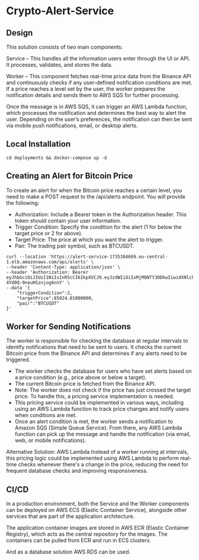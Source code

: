 # Crypto-Alert-Service

## Design
This solution consists of two main components:

Service – This handles all the information users enter through the UI or API. It processes, validates, and stores the data.

Worker – This component fetches real-time price data from the Binance API and continuously checks if any user-defined notification conditions are met. If a price reaches a level set by the user, the worker prepares the notification details and sends them to AWS SQS for further processing.

Once the message is in AWS SQS, it can trigger an AWS Lambda function, which processes the notification and determines the best way to alert the user. Depending on the user’s preferences, the notification can then be sent via mobile push notifications, email, or desktop alerts.

## Local Installation

```shell
cd deployments && docker-compose up -d
```
## Creating an Alert for Bitcoin Price

To create an alert for when the Bitcoin price reaches a certain level, you need to make a POST request to the /api/alerts endpoint. You will provide the following:

- Authorization: Include a Bearer token in the Authorization header. This token should contain your user information.
- Trigger Condition: Specify the condition for the alert (1 for below the target price or 2 for above).
- Target Price: The price at which you want the alert to trigger.
- Pair: The trading pair symbol, such as BTCUSDT.

```
curl --location 'https://alert-service-1735384669.eu-central-1.elb.amazonaws.com/api/alerts' \
--header 'Content-Type: application/json' \
--header 'Authorization: Bearer eyJhbGciOiJIUzI1NiIsInR5cCI6IkpXVCJ9.eyJzdWIiOiIxMjM0NTY3ODkwIiwidXNlcklkIjoxLCJpYXQiOjE1MTYyMzkwMjJ9.IMAHjoM9_YlMcuyWMRAD1-4Yd0Q-9neuHSznjog6nnY' \
--data '{
    "triggerCondition":2,
    "targetPrice":85024.01000000,
    "pair":"BTCUSDT"
}'
```

## Worker for Sending Notifications

The worker is responsible for checking the database at regular intervals to identify notifications that need to be sent to users. It checks the current Bitcoin price from the Binance API and determines if any alerts need to be triggered.


- The worker checks the database for users who have set alerts based on a price condition (e.g., price above or below a target).
- The current Bitcoin price is fetched from the Binance API.
- Note: The worker does not check if the price has just crossed the target price. To handle this, a pricing service implementation is needed.
- This pricing service could be implemented in various ways, including using an AWS Lambda function to track price changes and notify users when conditions are met.
- Once an alert condition is met, the worker sends a notification to Amazon SQS (Simple Queue Service). From there, any AWS Lambda function can pick up the message and handle the notification (via email, web, or mobile notifications).

Alternative Solution: AWS Lambda
Instead of a worker running at intervals, this pricing logic could be implemented using AWS Lambda to perform real-time checks whenever there's a change in the price, reducing the need for frequent database checks and improving responsiveness.

## CI/CD
In a production environment, both the Service and the Worker components can be deployed on AWS ECS (Elastic Container Service), alongside other services that are part of the application architecture.

The application container images are stored in AWS ECR (Elastic Container Registry), which acts as the central repository for the images. The containers can be pulled from ECR and run in ECS clusters.

And as a database solution AWS RDS can be used.


